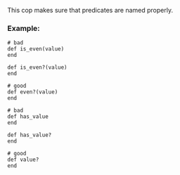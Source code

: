 This cop makes sure that predicates are named properly.

### Example:
    # bad
    def is_even(value)
    end

    def is_even?(value)
    end

    # good
    def even?(value)
    end

    # bad
    def has_value
    end

    def has_value?
    end

    # good
    def value?
    end